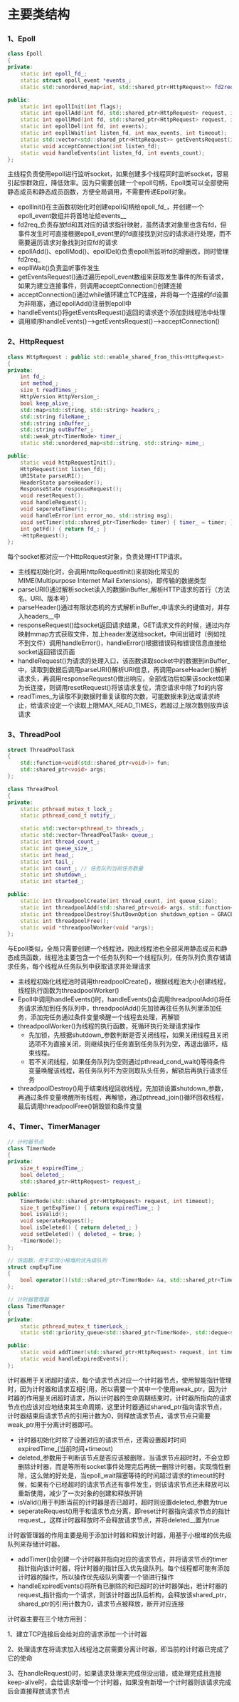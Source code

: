# 主要类结构

### 1、Epoll

```c++
class Epoll
{
private:
    static int epoll_fd_;
    static struct epoll_event *events_;
    static std::unordered_map<int, std::shared_ptr<HttpRequest>> fd2req_;

public:
    static int epollInit(int flags);
    static int epollAdd(int fd, std::shared_ptr<HttpRequest> request, int events);
    static int epollMod(int fd, std::shared_ptr<HttpRequest> request, int events);
    static int epollDel(int fd, int events);
    static int eopllWait(int listen_fd, int max_events, int timeout);
    static std::vector<std::shared_ptr<HttpRequest>> getEventsRequest(int listen_fd, int events_num);
    static void acceptConnection(int listen_fd);
    static void handleEvents(int listen_fd, int events_count);
};
```

主线程负责使用epoll进行监听socket，如果创建多个线程同时监听socket，容易引起惊群效应，降低效率。因为只需要创建一个epoll句柄，Epoll类可以全部使用静态成员和静态成员函数，方便全局调用，不需要传递Epoll对象。

* epollInit()在主函数初始化时创建epoll句柄给epoll_fd_，并创建一个epoll_event数组并将首地址给events__
* fd2req_负责存放fd和其对应的请求指针映射，虽然请求对象里也含有fd，但事件发生时可直接根据epoll_event里的fd直接找到对应的请求进行处理，而不需要遍历请求对象找到对应fd的请求
* epollAdd()、epollMod()、epollDel()负责epoll所监听fd的增删改，同时管理fd2req_
* eopllWait()负责监听事件发生
* getEventsRequest()通过遍历epoll_event数组来获取发生事件的所有请求，如果为建立连接事件，则调用acceptConnection()创建连接
* acceptConnection()通过while循环建立TCP连接，并将每一个连接的fd设置为非阻塞，通过epollAdd()注册到epoll中
* handleEvents()将getEventsRequest()返回的请求逐个添加到线程池中处理
* 调用顺序handleEvents()-->getEventsRequest()-->acceptConnection()

### 2、HttpRequest

```c++
class HttpRequest : public std::enable_shared_from_this<HttpRequest>
{
private:
    int fd_;
    int method_;
    size_t readTimes_;
    HttpVersion HttpVersion_;
    bool keep_alive_;
    std::map<std::string, std::string> headers_;
    std::string fileName_;
    std::string inBuffer_;
    std::string outBuffer_;
    std::weak_ptr<TimerNode> timer_;
    static std::unordered_map<std::string, std::string> mime_;

public:
    static void httpRequestInit();
    HttpRequest(int listen_fd);
    URIState parseURI();
    HeaderState parseHeader();
    ResponseState responseRequest();
    void resetRequest();
    void handleRequest();
    void sepereteTimer();
    void handleError(int error_no, std::string msg);
    void setTimer(std::shared_ptr<TimerNode> timer) { timer_ = timer; }
    int getFd() { return fd_; }
    ~HttpRequest();
};
```

每个socket都对应一个HttpRequest对象，负责处理HTTP请求。

* 主线程初始化时，会调用httpRequestInit()来初始化常见的MIME(Multipurpose Internet Mail Extensions)，即传输的数据类型
* parseURI()通过解析socket读入的数据inBuffer_解析HTTP请求的首行（方法名、URI、版本号）
* parseHeader()通过有限状态机的方式解析inBuffer_中请求头的键值对，并存入headers__中
* responseRequest()给socket返回请求结果，GET请求文件的时候，通过内存映射mmap方式获取文件，加上header发送给socket，中间出错时（例如找不到文件）调用handleError()，handleError()根据错误码和错误信息直接给socket返回错误页面
* handleRequest()为请求的处理入口，该函数读取socket中的数据到inBuffer_中，读取到数据后调用parseURI()解析URI信息，再调用parseHeader()解析请求头，再调用responseRequest()做出响应，全部成功后如果该socket如果为长连接，则调用resetRequest()将该请求复位，清空请求中除了fd的内容
* readTimes_为读取不到数据时重复读取的次数，可能数据未到达或请求终止，给请求设定一个读取上限MAX_READ_TIMES，若超过上限次数则放弃该请求

### 3、ThreadPool

```c++
struct ThreadPoolTask
{
    std::function<void(std::shared_ptr<void>)> fun;
    std::shared_ptr<void> args;
};

class ThreadPool
{
private:
    static pthread_mutex_t lock_;
    static pthread_cond_t notify_;

    static std::vector<pthread_t> threads_;
    static std::vector<ThreadPoolTask> queue_;
    static int thread_count_;
    static int queue_size_;
    static int head_;
    static int tail_;
    static int count_; // 任务队列当前任务数量
    static int shutdown_;
    static int started_;

public:
    static int threadpoolCreate(int thread_count, int queue_size);
    static int threadpoolAdd(std::shared_ptr<void> args, std::function<void(std::shared_ptr<void>)> fun);
    static int threadpoolDestroy(ShutDownOption shutdown_option = GRACEFUL_SHUTDOWN);
    static int threadpoolFree();
    static void *threadpoolWorker(void *args);
};
```

与Epoll类似，全局只需要创建一个线程池，因此线程池也全部采用静态成员和静态成员函数，线程池主要包含一个任务队列和一个线程队列，任务队列负责存储请求任务，每个线程从任务队列中获取请求并处理请求

* 主线程初始化线程池时调用threadpoolCreate()，根据线程池大小创建线程，线程执行函数为threadpoolWorker()
* Epoll中调用handleEvents()时，handleEvents()会调用threadpoolAdd()将任务请求添加到任务队列中，threadpoolAdd()先加锁再往任务队列里添加任务，添加完任务通过条件变量唤醒一个线程去处理，再解锁
* threadpoolWorker()为线程的执行函数，死循环执行处理请求操作
  * 先加锁，先根据shutdown_参数判断是否关闭线程，如果关闭线程且关闭选项不为直接关闭，则继续执行任务直到任务队列为空，再退出循环，结束线程。
  * 若不关闭线程，如果任务队列为空则通过pthread_cond_wait()等待条件变量唤醒该线程，若任务队列不为空则取队头任务，解锁后再执行请求任务
* threadpoolDestroy()用于结束线程回收线程，先加锁设置shutdown_参数，再通过条件变量唤醒所有线程，再解锁，通过pthread_join()循环回收线程，最后调用threadpoolFree()销毁锁和条件变量

### 4、Timer、TimerManager

```c++
// 计时器节点
class TimerNode
{
private:
    size_t expiredTime_;
    bool deleted_;
    std::shared_ptr<HttpRequest> request_;

public:
    TimerNode(std::shared_ptr<HttpRequest> request, int timeout);
    size_t getExpTime() { return expiredTime_; }
    bool isValid();
    void seperateRequest();
    bool isDeleted() { return deleted_; }
    void setDeleted() { deleted_ = true; }
    ~TimerNode();
};

// 仿函数，用于实现小根堆的优先级队列
struct cmpExpTime
{
    bool operator()(std::shared_ptr<TimerNode> &a, std::shared_ptr<TimerNode> &b) { return a->getExpTime() > b->getExpTime(); }
};

// 计时器管理器
class TimerManager
{
private:
    static pthread_mutex_t timerLock_;
    static std::priority_queue<std::shared_ptr<TimerNode>, std::deque<std::shared_ptr<TimerNode>>, cmpExpTime> timerQueue_;

public:
    static void addTimer(std::shared_ptr<HttpRequest> request, int timeout);
    static void handleExpiredEvents();
};
```

计时器用于关闭超时请求，每个请求节点对应一个计时器节点，使用智能指针管理时，因为计时器和请求互相引用，所以需要一个其中一个使用weak_ptr，因为计时器的作用是关闭超时请求，所以计时器的生命周期结束时，计时器所指向的请求节点也应该对应地结束其生命周期，这里计时器通过shared_ptr指向请求节点，计时器结束后请求节点的引用计数为0，则释放请求节点，请求节点只需要weak_ptr用于分离计时器即可。

* 计时器初始化时除了设置对应的请求节点，还需设置超时时间expiredTime_(当前时间+timeout)
* deleted_参数用于判断该节点是否应该被删除，当请求节点超时时，不会立即删除计时器，而是等所有socket事件处理完后再统一删除计时器，实现惰性删除，这么做的好处是，当epoll_wait阻塞等待的时间超过请求的timeout的时候，如果有个已经超时的请求节点还有事件发生，则该请求节点还未释放可以重新使用，减少了一次对象的创建和释放开销
* isValid()用于判断当前的计时器是否已超时，超时则设置deleted_参数为true
* seperateRequest()用于和请求节点分离，即reset计时器指向请求节点的指针request_，这样计时器释放时不会释放请求节点，并将deleted__置为true

计时器管理器的作用主要是用于添加计时器和释放计时器，用基于小根堆的优先级队列来存储计时器。

* addTimer()会创建一个计时器并指向对应的请求节点，并将请求节点的timer指针指向该计时器，将计时器的指针压入优先级队列。每个线程都可能有添加计时器的操作，所以操作优先级队列需要一个锁进行操作
* handleExpiredEvents()将所有已删除的和已超时的计时器弹出，若计时器的request_指针指向一个请求，则该计时器出队后析构，会释放该shared_ptr，shared_ptr的引用计数为0，请求节点被释放，断开对应连接

计时器主要在三个地方用到：

1、建立TCP连接后会给对应的请求添加一个计时器

2、处理请求在将请求加入线程池之前需要分离计时器，即当前的计时器已完成了它的使命

3、在handleRequest()时，如果请求处理未完成但没出错，或处理完成且连接keep-alive时，会给请求新增一个计时器，如果没有新增一个计时器则该请求完成后会直接释放请求节点

